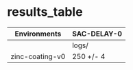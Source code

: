 # results_table
| Environments  |SAC-DELAY-0|
|---------------|-----------|
|               |logs/      |
|zinc-coating-v0|250 +/- 4  |
